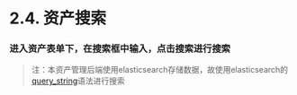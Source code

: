 # 2.4. 资产搜索
### 进入资产表单下，在搜索框中输入，点击搜索进行搜索
> 注：本资产管理后端使用elasticsearch存储数据，故使用elasticsearch的[query_string](https://www.elastic.co/guide/en/elasticsearch/reference/current/query-dsl-query-string-query.html)语法进行搜索    




